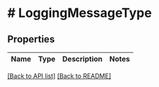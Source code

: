 # # LoggingMessageType

## Properties

Name | Type | Description | Notes
------------ | ------------- | ------------- | -------------


[[Back to API list]](../../README.md#endpoints) [[Back to README]](../../README.md)
